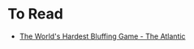 # To Read

- [The World's Hardest Bluffing Game - The Atlantic](The%20World's%20Hardest%20Bluffing%20Game%20-%20The%20Atlantic.pdf)

